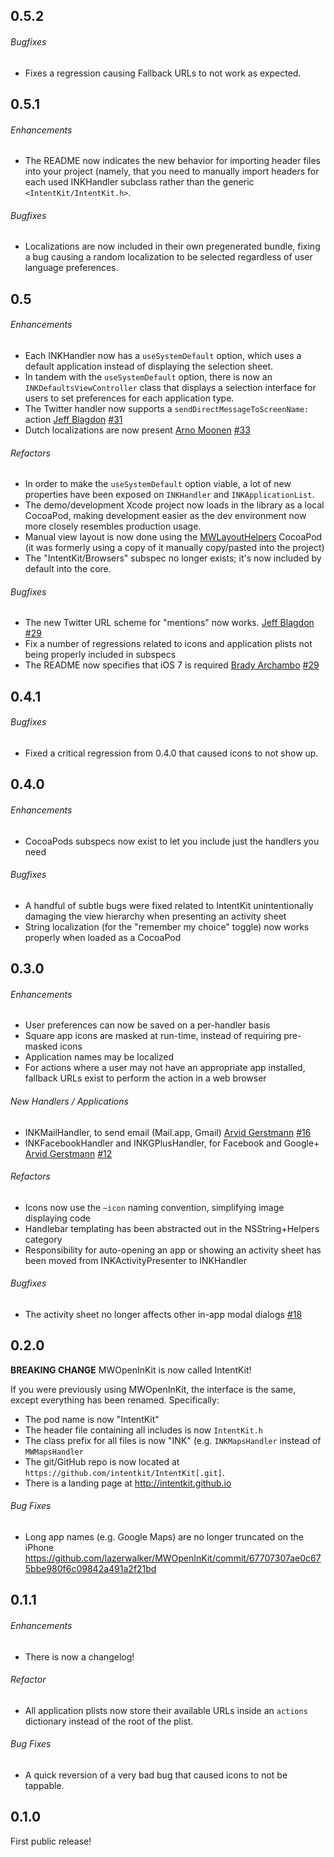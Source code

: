 ## 0.5.2

###### Bugfixes
* Fixes a regression causing Fallback URLs to not work as expected.

## 0.5.1

###### Enhancements

* The README now indicates the new behavior for importing header files into your
  project (namely, that you need to manually import headers for each used INKHandler
  subclass rather than the generic `<IntentKit/IntentKit.h>`.

###### Bugfixes
* Localizations are now included in their own pregenerated bundle, fixing a bug
causing a random localization to be selected regardless of user language preferences.


## 0.5

###### Enhancements
* Each INKHandler now has a `useSystemDefault` option, which uses a default
application instead of displaying the selection sheet.
* In tandem with the `useSystemDefault` option, there is now an
`INKDefaultsViewController` class that displays a selection interface for
users to set preferences for each application type.
* The Twitter handler now supports a `sendDirectMessageToScreenName:` action
  [Jeff Blagdon](https://github.com/jefflovejapan) [#31](https://github.com/intentkit/IntentKit/pull/31)
* Dutch localizations are now present
  [Arno Moonen](https://github.com/itavero) [#33](https://github.com/intentkit/IntentKit/pull/33)

###### Refactors
* In order to make the `useSystemDefault` option viable, a lot of new properties
have been exposed on `INKHandler` and `INKApplicationList`.
* The demo/development Xcode project now loads in the library as a local CocoaPod,
making development easier as the dev environment now more closely resembles
production usage.
* Manual view layout is now done using the [MWLayoutHelpers](http://github.com/lazerwalker/mwlayouthelpers) CocoaPod (it
  was formerly using a copy of it manually copy/pasted into the project)
* The "IntentKit/Browsers" subspec no longer exists; it's now included by default into the core.

###### Bugfixes
* The new Twitter URL scheme for "mentions" now works.
[Jeff Blagdon](https://github.com/jefflovejapan) [#29](https://github.com/intentkit/IntentKit/pull/29)
* Fix a number of regressions related to icons and application plists not being properly included in subspecs
* The README now specifies that iOS 7 is required
[Brady Archambo](https://github.com/bradya) [#29](https://github.com/intentkit/IntentKit/pull/28)

## 0.4.1

###### Bugfixes
* Fixed a critical regression from 0.4.0 that caused icons to not show up.

## 0.4.0

###### Enhancements
* CocoaPods subspecs now exist to let you include just the handlers you need

###### Bugfixes
* A handful of subtle bugs were fixed related to IntentKit unintentionally
  damaging the view hierarchy when presenting an activity sheet
* String localization (for the "remember my choice" toggle) now works properly
  when loaded as a CocoaPod


## 0.3.0

###### Enhancements

* User preferences can now be saved on a per-handler basis
* Square app icons are masked at run-time, instead of requiring pre-masked icons
* Application names may be localized
* For actions where a user may not have an appropriate app installed, fallback
  URLs exist to perform the action in a web browser

###### New Handlers / Applications
* INKMailHandler, to send email (Mail.app, Gmail)
  [Arvid Gerstmann](https://github.com/Leandros) [#16](https://github.com/intentkit/IntentKit/pull/16)
* INKFacebookHandler and INKGPlusHandler, for Facebook and Google+
  [Arvid Gerstmann](https://github.com/Leandros) [#12](https://github.com/intentkit/IntentKit/pull/12)

###### Refactors
* Icons now use the `~icon` naming convention, simplifying image displaying code
* Handlebar templating has been abstracted out in the NSString+Helpers category
* Responsibility for auto-opening an app or showing an activity sheet has been
  moved from INKActivityPresenter to INKHandler

###### Bugfixes
* The activity sheet no longer affects other in-app modal dialogs
  [#18](https://github.com/intentkit/IntentKit/issues/18)

## 0.2.0

**BREAKING CHANGE** MWOpenInKit is now called IntentKit!

If you were previously using MWOpenInKit, the interface is the same, except
everything has been renamed. Specifically:

* The pod name is now "IntentKit"
* The header file containing all includes is now `IntentKit.h`
* The class prefix for all files is now "INK" (e.g. `INKMapsHandler` instead of
  `MWMapsHandler`
* The git/GitHub repo is now located at `https://github.com/intentkit/IntentKit[.git]`.
* There is a landing page at http://intentkit.github.io

###### Bug Fixes

* Long app names (e.g. Google Maps) are no longer truncated on the iPhone
  https://github.com/lazerwalker/MWOpenInKit/commit/67707307ae0c675bbe980f6c09842a491a2f21bd


## 0.1.1

###### Enhancements

* There is now a changelog!

###### Refactor

* All application plists now store their available URLs inside an `actions`
  dictionary instead of the root of the plist.

###### Bug Fixes

* A quick reversion of a very bad bug that caused icons to not be tappable.


## 0.1.0

First public release!
